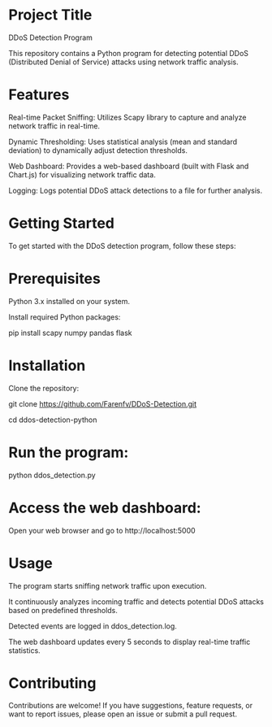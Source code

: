 
# Project Title

DDoS Detection Program

This repository contains a Python program for detecting potential DDoS (Distributed Denial of Service) attacks using network traffic analysis.


# Features

Real-time Packet Sniffing: Utilizes Scapy library to capture and analyze network traffic 
in real-time.

Dynamic Thresholding: Uses statistical analysis (mean and standard deviation) to dynamically adjust detection thresholds.

Web Dashboard: Provides a web-based dashboard (built with Flask and Chart.js) for visualizing network traffic data.

Logging: Logs potential DDoS attack detections to a file for further analysis.


# Getting Started

To get started with the DDoS detection program, follow these steps:


# Prerequisites

Python 3.x installed on your system.

Install required Python packages:

pip install scapy numpy pandas flask


# Installation

Clone the repository:

git clone https://github.com/Farenfv/DDoS-Detection.git

cd ddos-detection-python


# Run the program:

python ddos_detection.py



# Access the web dashboard:

Open your web browser and go to http://localhost:5000



# Usage

The program starts sniffing network traffic upon execution.

It continuously analyzes incoming traffic and detects potential DDoS attacks based on predefined thresholds.

Detected events are logged in ddos_detection.log.

The web dashboard updates every 5 seconds to display real-time traffic statistics.



# Contributing

Contributions are welcome! If you have suggestions, feature requests, or want to report 
issues, please open an issue or submit a pull request.
